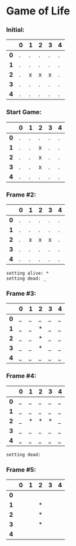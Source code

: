 # Game of Life


### Initial:
|       | 0 | 1 | 2 | 3 | 4 |
| ----- |---|---|---|---|---|
| **0** | . | . | . | . | . |
| **1** | . | . | . | . | . |
| **2** | . | x | x | x | . |
| **3** | . | . | . | . | . |
| **4** | . | . | . | . | . |


### Start Game:
|       | 0 | 1 | 2 | 3 | 4 |
| ----- |---|---|---|---|---|
| **0** | . | . | . | . | . |
| **1** | . | . | x | . | . |
| **2** | . | . | x | . | . |
| **3** | . | . | x | . | . |
| **4** | . | . | . | . | . |


### Frame #2:
|       | 0 | 1 | 2 | 3 | 4 |
| ----- |---|---|---|---|---|
| **0** | . | . | . | . | . |
| **1** | . | . | . | . | . |
| **2** | . | x | x | x | . |
| **3** | . | . | . | . | . |
| **4** | . | . | . | . | . |


`setting alive: *`  
`setting dead: _`  


### Frame #3:
|       | 0 | 1 | 2 | 3 | 4 |
| ----- |---|---|---|---|---|
| **0** | _ | _ | _ | _ | _ |
| **1** | _ | _ | * | _ | _ |
| **2** | _ | _ | * | _ | _ |
| **3** | _ | _ | * | _ | _ |
| **4** | _ | _ | _ | _ | _ |


### Frame #4:
|       | 0 | 1 | 2 | 3 | 4 |
| ----- |---|---|---|---|---|
| **0** | _ | _ | _ | _ | _ |
| **1** | _ | _ | _ | _ | _ |
| **2** | _ | * | * | * | _ |
| **3** | _ | _ | _ | _ | _ |
| **4** | _ | _ | _ | _ | _ |


`setting dead:  `  


### Frame #5:
|       | 0 | 1 | 2 | 3 | 4 |
| ----- |---|---|---|---|---|
| **0** |   |   |   |   |   |
| **1** |   |   | * |   |   |
| **2** |   |   | * |   |   |
| **3** |   |   | * |   |   |
| **4** |   |   |   |   |   |
